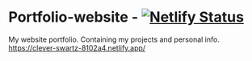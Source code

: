 # Portfolio-website - [![Netlify Status](https://api.netlify.com/api/v1/badges/1971cdee-8eda-46be-a348-602301e7974b/deploy-status)](https://app.netlify.com/sites/clever-swartz-8102a4/deploys)
My website portfolio. Containing my projects and personal info.
https://clever-swartz-8102a4.netlify.app/
